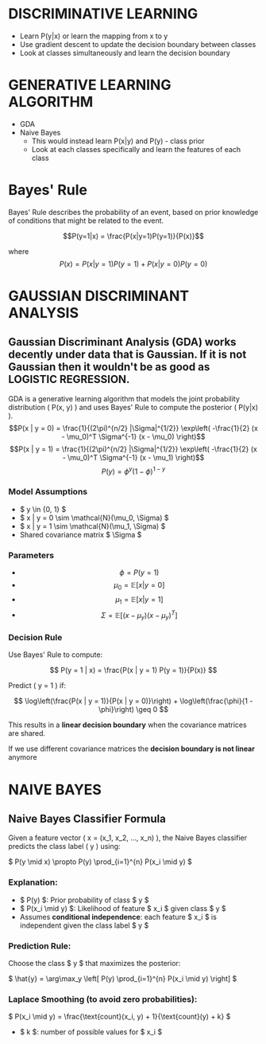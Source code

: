 # DISCRIMINATIVE LEARNING
* Learn P(y|x) or learn the mapping from x to y
* Use gradient descent to update the decision boundary between classes
* Look at classes simultaneously and learn the decision boundary

# GENERATIVE LEARNING ALGORITHM
* GDA 
* Naive Bayes
    * This would instead learn P(x|y) and P(y) - class prior
    * Look at each classes specifically and learn the features of each class

# Bayes' Rule

Bayes' Rule describes the probability of an event, based on prior knowledge of conditions that might be related to the event.

$$P(y=1|x) = \frac{P(x|y=1)P(y=1)}{P(x)}$$

where $$P(x)=P(x|y=1)P(y=1)+P(x|y=0)P(y=0) $$

# GAUSSIAN DISCRIMINANT ANALYSIS
##  Gaussian Discriminant Analysis (GDA) works decently under data that is Gaussian. If it is not Gaussian then it wouldn't be as good as LOGISTIC REGRESSION.

GDA is a generative learning algorithm that models the joint probability distribution \( P(x, y) \) and uses Bayes' Rule to compute the posterior \( P(y|x) \).
$$P(x | y = 0) = \frac{1}{(2\pi)^{n/2} |\Sigma|^{1/2}} \exp\left( -\frac{1}{2} (x - \mu_0)^T \Sigma^{-1} (x - \mu_0) \right)$$
$$P(x | y = 1) = \frac{1}{(2\pi)^{n/2} |\Sigma|^{1/2}} \exp\left( -\frac{1}{2} (x - \mu_0)^T \Sigma^{-1} (x - \mu_1) \right)$$
$$P(y)=\phi^y(1-\phi)^{1-y} $$
###  Model Assumptions
- $ y \in \{0, 1\} $
- $ x | y = 0 \sim \mathcal{N}(\mu_0, \Sigma) $
- $ x | y = 1 \sim \mathcal{N}(\mu_1, \Sigma) $
- Shared covariance matrix $ \Sigma $

###  Parameters
- $$ \phi = P(y = 1) $$
- $$ \mu_0 = \mathbb{E}[x | y = 0] $$
- $$ \mu_1 = \mathbb{E}[x | y = 1] $$
- $$ \Sigma = \mathbb{E}[(x - \mu_y)(x - \mu_y)^T] $$

###  Decision Rule
Use Bayes' Rule to compute:


$$
P(y = 1 | x) = \frac{P(x | y = 1) P(y = 1)}{P(x)}
$$



Predict \( y = 1 \) if:


$$
\log\left(\frac{P(x | y = 1)}{P(x | y = 0)}\right) + \log\left(\frac{\phi}{1 - \phi}\right) \geq 0
$$



This results in a **linear decision boundary** when the covariance matrices are shared.

If we use different covariance matrices the **decision boundary is not linear** anymore

# NAIVE BAYES
## Naive Bayes Classifier Formula

Given a feature vector \( x = (x_1, x_2, ..., x_n) \), the Naive Bayes classifier predicts the class label \( y \) using:



$
P(y \mid x) \propto P(y) \prod_{i=1}^{n} P(x_i \mid y)
$



###  Explanation:
- $ P(y) $: Prior probability of class $ y $
- $ P(x_i \mid y) $: Likelihood of feature $ x_i $ given class $ y $
- Assumes **conditional independence**: each feature $ x_i $ is independent given the class label $ y $

###  Prediction Rule:
Choose the class $ y $ that maximizes the posterior:



$
\hat{y} = \arg\max_y \left[ P(y) \prod_{i=1}^{n} P(x_i \mid y) \right]
$



###  Laplace Smoothing (to avoid zero probabilities):


$
P(x_i \mid y) = \frac{\text{count}(x_i, y) + 1}{\text{count}(y) + k}
$


- $ k $: number of possible values for $ x_i $

